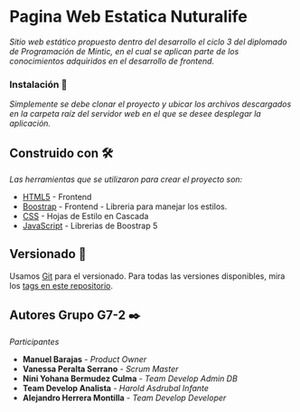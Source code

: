 # Pagina Web Estatica Nuturalife

_Sitio web estático propuesto dentro del desarrollo el ciclo 3 del diplomado de Programación de Mintic, en el cual se aplican parte de los conocimientos adquiridos en el desarrollo de frontend._  

### Instalación 🔧

_Simplemente se debe clonar el proyecto y ubicar los archivos descargados en la carpeta raíz del servidor web en el que se desee desplegar la aplicación._

## Construido con 🛠️

_Las herramientas que se utilizaron para crear el proyecto son:_

* [HTML5](https://developer.mozilla.org/es/docs/Glossary/HTML5) - Frontend
* [Boostrap](https://getbootstrap.com/docs/5.0/getting-started/introduction/) - Frontend - Libreria para manejar los estilos.
* [CSS](https://developer.mozilla.org/es/docs/Web/CSS) - Hojas de Estilo en Cascada
* [JavaScript](https://developer.mozilla.org/es/docs/Web/JavaScript) - Librerias de Boostrap 5

## Versionado 📌

Usamos [Git](https://git-scm.com/) para el versionado. Para todas las versiones disponibles, mira los [tags en este repositorio](https://github.com/VanePS22/entrega-3/tags).

## Autores Grupo G7-2 ✒️

_Participantes_

* **Manuel Barajas** - *Product Owner* 
* **Vanessa Peralta Serrano** - *Scrum Master* 
* **Nini Yohana Bermudez Culma** - *Team Develop Admin DB* 
* **Team Develop Analista** - *Harold Asdrubal Infante* 
* **Alejandro Herrera Montilla** - *Team Develop Developer* 

